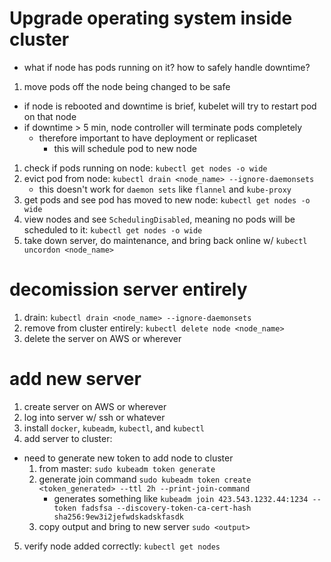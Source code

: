 # Upgrade operating system inside cluster
- what if node has pods running on it? how to safely handle downtime?
1. move pods off the node being changed to be safe
- if node is rebooted and downtime is brief, kubelet will try to restart pod on that node
- if downtime > 5 min, node controller will terminate pods completely
    - therefore important to have deployment or replicaset
        - this will schedule pod to new node
1. check if pods running on node: `kubectl get nodes -o wide` 
2. evict pod from node:  `kubectl drain <node_name> --ignore-daemonsets`
    - this doesn't work for `daemon sets` like `flannel` and `kube-proxy`
3. get pods and see pod has moved to new node: `kubectl get nodes -o wide` 
4. view nodes and see `SchedulingDisabled`, meaning no pods will be scheduled to it: `kubectl get nodes -o wide` 
5. take down server, do maintenance, and bring back online w/ `kubectl uncordon <node_name>`

# decomission server entirely
1. drain: `kubectl drain <node_name> --ignore-daemonsets`
2. remove from cluster entirely: `kubectl delete node <node_name>`
3. delete the server on AWS or wherever

# add new server
1. create server on AWS or wherever
2. log into server w/ ssh or whatever
3. install `docker`, `kubeadm`, `kubectl`, and `kubectl`
4. add server to cluster:
- need to generate new token to add node to cluster
    1. from master: `sudo kubeadm token generate`
    2. generate join command `sudo kubeadm token create <token_generated> --ttl 2h --print-join-command`
        - generates something like `kubeadm join 423.543.1232.44:1234 --token fadsfsa --discovery-token-ca-cert-hash sha256:9ew3i2jefwdskadskfasdk`
    3. copy output and bring to new server `sudo <output>`
5. verify node added correctly: `kubectl get nodes`
